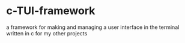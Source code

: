 # c-TUI-framework
a framework for making and managing a user interface in the terminal written in c for my other projects
